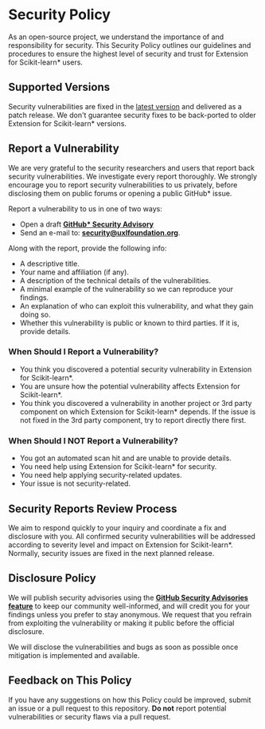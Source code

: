 <!--
******************************************************************************
* Copyright 2023 Intel Corporation
*
* Licensed under the Apache License, Version 2.0 (the "License");
* you may not use this file except in compliance with the License.
* You may obtain a copy of the License at
*
*     http://www.apache.org/licenses/LICENSE-2.0
*
* Unless required by applicable law or agreed to in writing, software
* distributed under the License is distributed on an "AS IS" BASIS,
* WITHOUT WARRANTIES OR CONDITIONS OF ANY KIND, either express or implied.
* See the License for the specific language governing permissions and
* limitations under the License.
*******************************************************************************/-->

# Security Policy

As an open-source project, we understand the importance of and responsibility
for security. This Security Policy outlines our guidelines and procedures to
ensure the highest level of security and trust for Extension for Scikit-learn* users. 

## Supported Versions

Security vulnerabilities are fixed in the [latest version][1]
and delivered as a patch release. We don't guarantee security fixes to be
back-ported to older Extension for Scikit-learn* versions.

## Report a Vulnerability

We are very grateful to the security researchers and users that report back
security vulnerabilities. We investigate every report thoroughly.
We strongly encourage you to report security vulnerabilities to us privately,
before disclosing them on public forums or opening a public GitHub* issue. 

Report a vulnerability to us in one of two ways:

* Open a draft **[GitHub* Security Advisory][2]**
* Send an e-mail to: **security@uxlfoundation.org**.

Along with the report, provide the following info:

  * A descriptive title.
  * Your name and affiliation (if any).
  * A description of the technical details of the vulnerabilities.
  * A minimal example of the vulnerability so we can reproduce your findings.
  * An explanation of who can exploit this vulnerability, and what they gain
  doing so. 
  * Whether this vulnerability is public or known to third parties. If it is,
  provide details.

### When Should I Report a Vulnerability?

* You think you discovered a potential security vulnerability in Extension for Scikit-learn*.
* You are unsure how the potential vulnerability affects Extension for Scikit-learn*.
* You think you discovered a vulnerability in another project or 3rd party
component on which Extension for Scikit-learn* depends. If the issue is not fixed in the 3rd party
component, try to report directly there first.

### When Should I NOT Report a Vulnerability?

* You got an automated scan hit and are unable to provide details.
* You need help using Extension for Scikit-learn* for security.
* You need help applying security-related updates.
* Your issue is not security-related.

## Security Reports Review Process

We aim to respond quickly to your inquiry and coordinate a fix and
disclosure with you. All confirmed security vulnerabilities will be addressed
according to severity level and impact on Extension for Scikit-learn*. Normally, security issues
are fixed in the next planned release.

## Disclosure Policy

We will publish security advisories using the 
[**GitHub Security Advisories feature**][3]
to keep our community well-informed, and will credit you for your findings
unless you prefer to stay anonymous. We request that you refrain from
exploiting the vulnerability or making it public before the official disclosure.

We will disclose the vulnerabilities and bugs as soon as possible once
mitigation is implemented and available. 

## Feedback on This Policy

If you have any suggestions on how this Policy could be improved, submit
an issue or a pull request to this repository. **Do not** report
potential vulnerabilities or security flaws via a pull request.

[1]: https://github.com/uxlfoundation/scikit-learn-intelex/releases/latest
[2]: https://github.com/uxlfoundation/scikit-learn-intelex/security/advisories/new
[3]: https://github.com/uxlfoundation/scikit-learn-intelex/security/advisories

